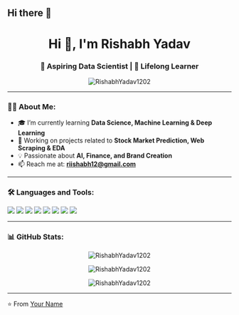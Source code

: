 ## Hi there 👋
<!-- GitHub Profile README.md Template -->

<h1 align="center">Hi 👋, I'm Rishabh Yadav </h1>
<h3 align="center">🚀 Aspiring Data Scientist | 🧠 Lifelong Learner</h3>

<p align="center">
  <img src="https://komarev.com/ghpvc/?username=RishabhYadav1202&label=Profile%20views&color=0e75b6&style=flat" alt="RishabhYadav1202" />
</p>

---

### 👨‍💻 About Me:

- 🎓 I’m currently learning **Data Science, Machine Learning & Deep Learning**
- 🌱 Working on projects related to **Stock Market Prediction, Web Scraping & EDA**
-  💡 Passionate about **AI, Finance, and Brand Creation**
- 📫 Reach me at: **riishabh12@gmail.com**

---

### 🛠️ Languages and Tools:

<p align="left">
  <img src="https://img.shields.io/badge/Python-3776AB?style=for-the-badge&logo=python&logoColor=white"/>
  <img src="https://img.shields.io/badge/Jupyter-F37626.svg?style=for-the-badge&logo=Jupyter&logoColor=white"/>
  <img src="https://img.shields.io/badge/Pandas-150458?style=for-the-badge&logo=pandas&logoColor=white"/>
  <img src="https://img.shields.io/badge/Numpy-013243?style=for-the-badge&logo=numpy&logoColor=white"/>
  <img src="https://img.shields.io/badge/Matplotlib-11557c?style=for-the-badge&logo=matplotlib&logoColor=white"/>
  <img src="https://img.shields.io/badge/SQL-4479A1?style=for-the-badge&logo=MySQL&logoColor=white"/>
  <img src="https://img.shields.io/badge/Git-F05032?style=for-the-badge&logo=git&logoColor=white"/>
  <img src="https://img.shields.io/badge/GitHub-181717?style=for-the-badge&logo=github&logoColor=white"/>
</p>

---

### 📊 GitHub Stats:

<p align="center">
  <img src="https://github-readme-stats.vercel.app/api?username=RishabhYadav1202show_icons=true&theme=tokyonight" alt="RishabhYadav1202" />
</p>

<p align="center">
  <img src="https://github-readme-streak-stats.herokuapp.com/?user=RishabhYadav1202&theme=tokyonight" alt="RishabhYadav1202" />
</p>

<p align="center">
  <img src="https://github-readme-stats.vercel.app/api/top-langs/?username=RishabhYadav1202&layout=compact&theme=tokyonight" alt="RishabhYadav1202" />
</p>

---


⭐️ From [Your Name](https://github.com/RishabhYadav1202)


<!--
**RishabhYadav1202/RishabhYadav1202** is a ✨ _special_ ✨ repository because its `README.md` (this file) appears on your GitHub profile.

Here are some ideas to get you started:

- 🔭 I’m currently working on ...
- 🌱 I’m currently learning ...
- 👯 I’m looking to collaborate on ...
- 🤔 I’m looking for help with ...
- 💬 Ask me about ...
- 📫 How to reach me: ...
- 😄 Pronouns: ...
- ⚡ Fun fact: ...
-->
